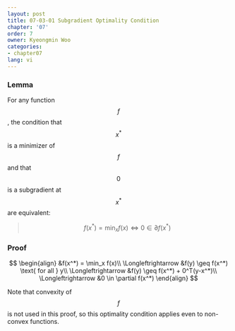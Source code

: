 ```yaml
---
layout: post
title: 07-03-01 Subgradient Optimality Condition
chapter: '07'
order: 7
owner: Kyeongmin Woo
categories:
- chapter07
lang: vi
---
```



### Lemma

For any function $$f$$, the condition that $$x^*$$ is a minimizer of $$f$$ and that $$0$$ is a subgradient at $$x^*$$ are equivalent:

> $$
\begin{equation}
f(x^*) = \min_x f(x) \Longleftrightarrow 0 \in \partial f(x^*)
\end{equation}
$$

### Proof
>
$$
\begin{align}
&f(x^*) = \min_x f(x)\\
\Longleftrightarrow &f(y) \geq f(x^*) \text{ for all } y\\
\Longleftrightarrow &f(y) \geq f(x^*) + 0^T(y-x^*)\\
\Longleftrightarrow &0 \in \partial f(x^*)
\end{align}
$$

Note that convexity of $$f$$ is not used in this proof, so this optimality condition applies even to non-convex functions.

